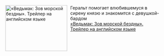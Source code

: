 <!--2025-01-16 11:00:16-->
<div class="yb">
  <div class="rss smaller1 kino_kino"><a href="https://www.kino-teatr.ru/video/45480/" title="«Ведьмак: Зов морской бездны». Трейлер на английском языке"><img src="https://www.kino-teatr.ru/video/0/8/45480/poster.jpg" width="196" height="147" align="left" hspace="5" style="margin: 0px 10px 0px 5px" alt="«Ведьмак: Зов морской бездны». Трейлер на английском языке"/></a>Геральт помогает влюбившемуся в сирену князю и знакомится с девушкой-бардом <br><a class="light" href="https://www.kino-teatr.ru/video/45480/">«Ведьмак: Зов морской бездны». Трейлер на английском языке</a></div>
</div>
